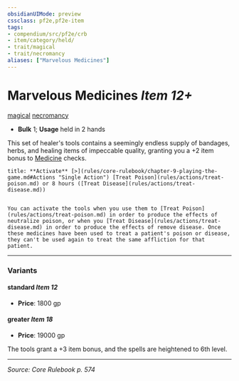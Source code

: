 ```yaml
---
obsidianUIMode: preview
cssclass: pf2e,pf2e-item
tags:
- compendium/src/pf2e/crb
- item/category/held/
- trait/magical
- trait/necromancy
aliases: ["Marvelous Medicines"]
---
```

# Marvelous Medicines *Item 12+*  
[magical](rules/traits/magical.md "Magical Item Trait")  [necromancy](rules/traits/necromancy.md "Necromancy School Trait")  

- **Bulk** 1; **Usage** held in 2 hands

This set of healer's tools contains a seemingly endless supply of bandages, herbs, and healing items of impeccable quality, granting you a +2 item bonus to [Medicine](compendium/skills.md#Medicine) checks.

```ad-embed-ability
title: **Activate** [>](rules/core-rulebook/chapter-9-playing-the-game.md#Actions "Single Action") [Treat Poison](rules/actions/treat-poison.md) or 8 hours ([Treat Disease](rules/actions/treat-disease.md))


You can activate the tools when you use them to [Treat Poison](rules/actions/treat-poison.md) in order to produce the effects of neutralize poison, or when you [Treat Disease](rules/actions/treat-disease.md) in order to produce the effects of remove disease. Once these medicines have been used to treat a patient's poison or disease, they can't be used again to treat the same affliction for that patient.
```

---

### Variants

#### standard *Item 12*

- **Price**: 1800 gp

#### greater *Item 18*

- **Price**: 19000 gp

The tools grant a +3 item bonus, and the spells are heightened to 6th level.

---
*Source: Core Rulebook p. 574*